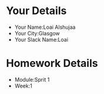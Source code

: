 <!--

You must title your PR like this:

COHORT_NAME | FIRST_NAME LAST_NAME | REPO_NAME | WEEK

For example,

ITP-OCT-24 | Carol Owen | GitHomeworkFixErrors | Week1

Complete the task list below this message.
If your PR is rejected, check the task list.

-->

# Your Details

- Your Name:Loai Alshujaa
- Your City:Glasgow
- Your Slack Name:Loai

# Homework Details

- Module:Sprit 1
- Week:1
